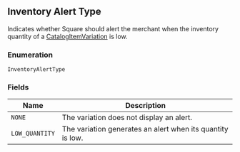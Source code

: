 ## Inventory Alert Type

Indicates whether Square should alert the merchant when the inventory quantity of a [CatalogItemVariation](./models/catalog-item-variation.md) is low.

### Enumeration

`InventoryAlertType`

### Fields

| Name | Description |
|  --- | --- |
| `NONE` | The variation does not display an alert. |
| `LOW_QUANTITY` | The variation generates an alert when its quantity is low. |

